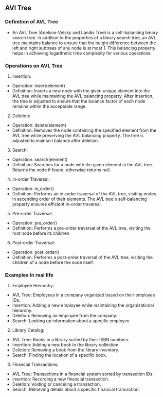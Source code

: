 ## AVl Tree

### Definition of AVL Tree
- An AVL Tree (Adelson-Velsky and Landis Tree) is a self-balancing binary search tree. In addition to the properties of a binary search tree, an AVL tree maintains balance to ensure that the height difference between the left and right subtrees of any node is at most 1. This balancing property helps in achieving logarithmic time complexity for various operations.

### Operations on AVL Tree
1. Insertion:
- Operation: insert(element)
- Definition: Inserts a new node with the given unique element into the AVL tree while maintaining the AVL balancing property. After insertion, the tree is adjusted to ensure that the balance factor of each node remains within the acceptable range.

2. Deletion:
- Operation: delete(element)
- Definition: Removes the node containing the specified element from the AVL tree while preserving the AVL balancing property. The tree is adjusted to maintain balance after deletion.

3. Search:
- Operation: search(element)
- Definition: Searches for a node with the given element in the AVL tree. Returns the node if found, otherwise returns null.

4. In-order Traversal:
- Operation: in_order()
- Definition: Performs an in-order traversal of the AVL tree, visiting nodes in ascending order of their elements. The AVL tree's self-balancing property ensures efficient in-order traversal.

5. Pre-order Traversal:
- Operation: pre_order()
- Definition: Performs a pre-order traversal of the AVL tree, visiting the root node before its children.

6. Post-order Traversal:
- Operation: post_order()
- Definition: Performs a post-order traversal of the AVL tree, visiting the children of a node before the node itself.

### Examples in real life

1. Employee Hierarchy:
- AVL Tree: Employees in a company organized based on their employee IDs.
- Insertion: Adding a new employee while maintaining the organizational hierarchy.
- Deletion: Removing an employee from the company.
- Search: Looking up information about a specific employee.

2. Library Catalog:
- AVL Tree: Books in a library sorted by their ISBN numbers.
- Insertion: Adding a new book to the library collection.
- Deletion: Removing a book from the library inventory.
- Search: Finding the location of a specific book.

3. Financial Transactions:
- AVL Tree: Transactions in a financial system sorted by transaction IDs.
- Insertion: Recording a new financial transaction.
- Deletion: Voiding or canceling a transaction.
- Search: Retrieving details about a specific financial transaction.